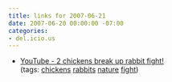 ```yaml
---
title: links for 2007-06-21
date: 2007-06-20 00:00:00 -07:00
categories:
- del.icio.us
---
```


<ul class="delicious">
    <li>
        <div class="delicious-link"><a href="http://www.youtube.com/watch?v=D35uQCtr4EY">YouTube - 2 chickens break up rabbit fight!</a></div>
        <div class="delicious-tags">(tags: <a href="http://del.icio.us/torrez/chickens">chickens</a> <a href="http://del.icio.us/torrez/rabbits">rabbits</a> <a href="http://del.icio.us/torrez/nature">nature</a> <a href="http://del.icio.us/torrez/fight">fight</a>)</div>
    </li>
</ul>
